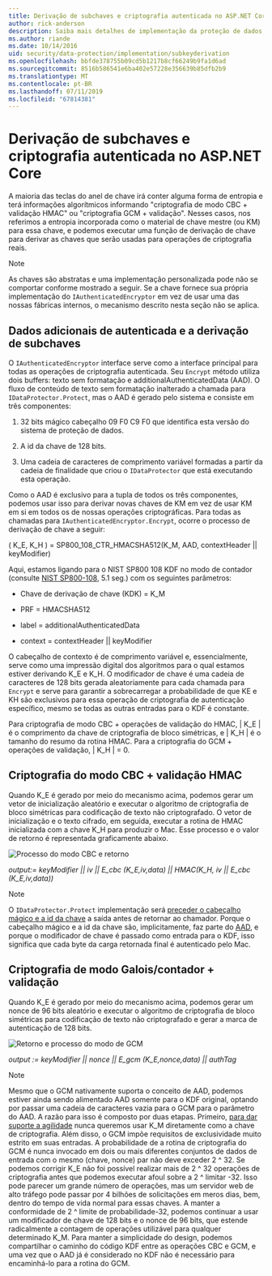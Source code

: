 ```yaml
---
title: Derivação de subchaves e criptografia autenticada no ASP.NET Core
author: rick-anderson
description: Saiba mais detalhes de implementação da proteção de dados do ASP.NET Core subchave derivação e autenticados de criptografia.
ms.author: riande
ms.date: 10/14/2016
uid: security/data-protection/implementation/subkeyderivation
ms.openlocfilehash: bbfde378755b09cd5b1217b8cf66249b9fa1d6ad
ms.sourcegitcommit: 8516b586541e6ba402e57228e356639b85dfb2b9
ms.translationtype: MT
ms.contentlocale: pt-BR
ms.lasthandoff: 07/11/2019
ms.locfileid: "67814381"
---
```

# <a name="subkey-derivation-and-authenticated-encryption-in-aspnet-core"></a>Derivação de subchaves e criptografia autenticada no ASP.NET Core

<a name="data-protection-implementation-subkey-derivation"></a>

A maioria das teclas do anel de chave irá conter alguma forma de entropia e terá informações algorítmicos informando "criptografia de modo CBC + validação HMAC" ou "criptografia GCM + validação". Nesses casos, nos referimos a entropia incorporada como o material de chave mestre (ou KM) para essa chave, e podemos executar uma função de derivação de chave para derivar as chaves que serão usadas para operações de criptografia reais.

> [!NOTE]
> As chaves são abstratas e uma implementação personalizada pode não se comportar conforme mostrado a seguir. Se a chave fornece sua própria implementação do `IAuthenticatedEncryptor` em vez de usar uma das nossas fábricas internos, o mecanismo descrito nesta seção não se aplica.

<a name="data-protection-implementation-subkey-derivation-aad"></a>

## <a name="additional-authenticated-data-and-subkey-derivation"></a>Dados adicionais de autenticada e a derivação de subchaves

O `IAuthenticatedEncryptor` interface serve como a interface principal para todas as operações de criptografia autenticada. Seu `Encrypt` método utiliza dois buffers: texto sem formatação e additionalAuthenticatedData (AAD). O fluxo de conteúdo de texto sem formatação inalterado a chamada para `IDataProtector.Protect`, mas o AAD é gerado pelo sistema e consiste em três componentes:

1. 32 bits mágico cabeçalho 09 F0 C9 F0 que identifica esta versão do sistema de proteção de dados.

2. A id da chave de 128 bits.

3. Uma cadeia de caracteres de comprimento variável formadas a partir da cadeia de finalidade que criou o `IDataProtector` que está executando esta operação.

Como o AAD é exclusivo para a tupla de todos os três componentes, podemos usar isso para derivar novas chaves de KM em vez de usar KM em si em todos os de nossas operações criptográficas. Para todas as chamadas para `IAuthenticatedEncryptor.Encrypt`, ocorre o processo de derivação de chave a seguir:

( K_E, K_H ) = SP800_108_CTR_HMACSHA512(K_M, AAD, contextHeader || keyModifier)

Aqui, estamos ligando para o NIST SP800 108 KDF no modo de contador (consulte [NIST SP800-108](https://nvlpubs.nist.gov/nistpubs/Legacy/SP/nistspecialpublication800-108.pdf), 5.1 seg.) com os seguintes parâmetros:

* Chave de derivação de chave (KDK) = K_M

* PRF = HMACSHA512

* label = additionalAuthenticatedData

* context = contextHeader || keyModifier

O cabeçalho de contexto é de comprimento variável e, essencialmente, serve como uma impressão digital dos algoritmos para o qual estamos estiver derivando K_E e K_H. O modificador de chave é uma cadeia de caracteres de 128 bits gerada aleatoriamente para cada chamada para `Encrypt` e serve para garantir a sobrecarregar a probabilidade de que KE e KH são exclusivos para essa operação de criptografia de autenticação específico, mesmo se todas as outras entradas para o KDF é constante.

Para criptografia de modo CBC + operações de validação do HMAC, | K_E | é o comprimento da chave de criptografia de bloco simétricas, e | K_H | é o tamanho do resumo da rotina HMAC. Para a criptografia do GCM + operações de validação, | K_H | = 0.

## <a name="cbc-mode-encryption--hmac-validation"></a>Criptografia do modo CBC + validação HMAC

Quando K_E é gerado por meio do mecanismo acima, podemos gerar um vetor de inicialização aleatório e executar o algoritmo de criptografia de bloco simétricas para codificação de texto não criptografado. O vetor de inicialização e o texto cifrado, em seguida, executar a rotina de HMAC inicializada com a chave K_H para produzir o Mac. Esse processo e o valor de retorno é representada graficamente abaixo.

![Processo do modo CBC e retorno](subkeyderivation/_static/cbcprocess.png)

*output:= keyModifier || iv || E_cbc (K_E,iv,data) || HMAC(K_H, iv || E_cbc (K_E,iv,data))*

> [!NOTE]
> O `IDataProtector.Protect` implementação será [preceder o cabeçalho mágico e a id da chave](xref:security/data-protection/implementation/authenticated-encryption-details) a saída antes de retornar ao chamador. Porque o cabeçalho mágico e a id da chave são, implicitamente, faz parte do [AAD](xref:security/data-protection/implementation/subkeyderivation#data-protection-implementation-subkey-derivation-aad), e porque o modificador de chave é passado como entrada para o KDF, isso significa que cada byte da carga retornada final é autenticado pelo Mac.

## <a name="galoiscounter-mode-encryption--validation"></a>Criptografia de modo Galois/contador + validação

Quando K_E é gerado por meio do mecanismo acima, podemos gerar um nonce de 96 bits aleatório e executar o algoritmo de criptografia de bloco simétricas para codificação de texto não criptografado e gerar a marca de autenticação de 128 bits.

![Retorno e processo do modo de GCM](subkeyderivation/_static/galoisprocess.png)

*output := keyModifier || nonce || E_gcm (K_E,nonce,data) || authTag*

> [!NOTE]
> Mesmo que o GCM nativamente suporta o conceito de AAD, podemos estiver ainda sendo alimentado AAD somente para o KDF original, optando por passar uma cadeia de caracteres vazia para o GCM para o parâmetro do AAD. A razão para isso é composto por duas etapas. Primeiro, [para dar suporte a agilidade](xref:security/data-protection/implementation/context-headers#data-protection-implementation-context-headers) nunca queremos usar K_M diretamente como a chave de criptografia. Além disso, o GCM impõe requisitos de exclusividade muito estrito em suas entradas. A probabilidade de a rotina de criptografia do GCM é nunca invocado em dois ou mais diferentes conjuntos de dados de entrada com o mesmo (chave, nonce) par não deve exceder 2 ^ 32. Se podemos corrigir K_E não foi possível realizar mais de 2 ^ 32 operações de criptografia antes que podemos executar afoul sobre a 2 ^ limitar -32. Isso pode parecer um grande número de operações, mas um servidor web de alto tráfego pode passar por 4 bilhões de solicitações em meros dias, bem, dentro do tempo de vida normal para essas chaves. A manter a conformidade de 2 ^ limite de probabilidade-32, podemos continuar a usar um modificador de chave de 128 bits e o nonce de 96 bits, que estende radicalmente a contagem de operações utilizável para qualquer determinado K_M. Para manter a simplicidade do design, podemos compartilhar o caminho do código KDF entre as operações CBC e GCM, e uma vez que o AAD já é considerado no KDF não é necessário para encaminhá-lo para a rotina do GCM.
